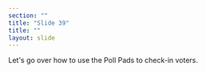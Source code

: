 ```yaml
---
section: ""
title: "Slide 39"
title: ""
layout: slide
---
```


Let's go over how to use the Poll Pads to check-in voters.

